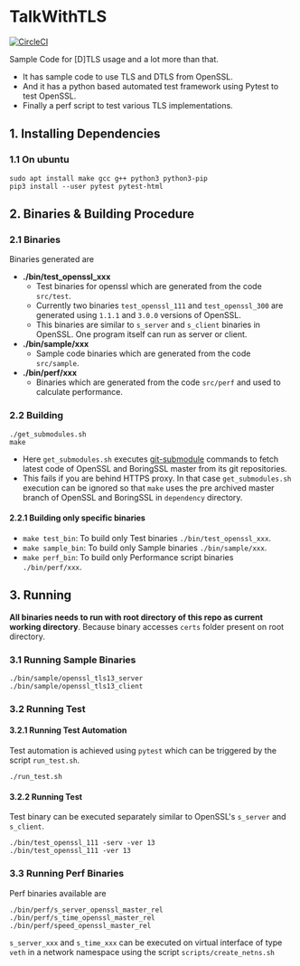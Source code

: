# TalkWithTLS
[![CircleCI](https://circleci.com/gh/TalkWithTLS/TalkWithTLS.svg?style=shield)](https://circleci.com/gh/TalkWithTLS/TalkWithTLS)

Sample Code for [D]TLS usage and a lot more than that.
- It has sample code to use TLS and DTLS from OpenSSL.
- And it has a python based automated test framework using Pytest to test OpenSSL.
- Finally a perf script to test various TLS implementations.

## 1. Installing Dependencies
### 1.1 On ubuntu
```
sudo apt install make gcc g++ python3 python3-pip
pip3 install --user pytest pytest-html
```

## 2. Binaries & Building Procedure
### 2.1 Binaries
Binaries generated are
- **./bin/test_openssl_xxx**
  - Test binaries for openssl which are generated from the code `src/test`.
  - Currently two binaries `test_openssl_111` and `test_openssl_300` are
  generated using `1.1.1` and `3.0.0` versions of OpenSSL.
  - This binaries are similar to `s_server` and `s_client` binaries in
  OpenSSL. One program itself can run as server or client.
- **./bin/sample/xxx**
  - Sample code binaries which are generated from the code `src/sample`.
- **./bin/perf/xxx**
  - Binaries which are generated from the code `src/perf` and used to calculate
  performance.

### 2.2 Building
```
./get_submodules.sh
make
```

- Here `get_submodules.sh` executes
[git-submodule](https://git-scm.com/book/en/v2/Git-Tools-Submodules)
commands to fetch latest code of OpenSSL and BoringSSL master from its git
repositories.
- This fails if you are behind HTTPS proxy. In that case `get_submodules.sh`
execution can be ignored so that `make` uses the pre archived master branch of
OpenSSL and BoringSSL in `dependency` directory.

#### 2.2.1 Building only specific binaries
- `make test_bin`: To build only Test binaries `./bin/test_openssl_xxx`.
- `make sample_bin`: To build only Sample binaries `./bin/sample/xxx`.
- `make perf_bin`: To build only Performance script binaries `./bin/perf/xxx`.

## 3. Running
**All binaries needs to run with root directory of this repo as current
working directory**. Because binary accesses `certs` folder present on root
directory.

### 3.1 Running Sample Binaries
```
./bin/sample/openssl_tls13_server
./bin/sample/openssl_tls13_client
```

### 3.2 Running Test
#### 3.2.1 Running Test Automation
Test automation is achieved using `pytest` which can be triggered by the
script `run_test.sh`.
```
./run_test.sh
```

#### 3.2.2 Running Test
Test binary can be executed separately similar to OpenSSL's `s_server` and
`s_client`.
```
./bin/test_openssl_111 -serv -ver 13
./bin/test_openssl_111 -ver 13
```

### 3.3 Running Perf Binaries
Perf binaries available are
```
./bin/perf/s_server_openssl_master_rel
./bin/perf/s_time_openssl_master_rel
./bin/perf/speed_openssl_master_rel
```
`s_server_xxx` and `s_time_xxx` can be executed on virtual interface of type
`veth` in a network namespace using the script `scripts/create_netns.sh`
